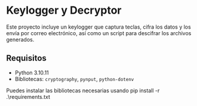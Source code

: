 # Keylogger y Decryptor

Este proyecto incluye un keylogger que captura teclas, cifra los datos y los envía por correo electrónico, así como un script para descifrar los archivos generados.

## Requisitos

- Python 3.10.11
- Bibliotecas: `cryptography`, `pynput`, `python-dotenv`

Puedes instalar las bibliotecas necesarias usando pip install -r .\requirements.txt